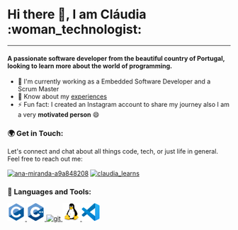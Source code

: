 <h1 align="left">Hi there 👋, I am Cláudia :woman_technologist: </h1> 

***

<h4 align="left">A passionate software developer from the beautiful country of Portugal, looking to learn more about the world of programming. </h4> 

- 💼 I'm currently working as a Embedded Software Developer and a Scrum Master
- 📄 Know about my [experiences](https://github.com/claudialearns/curriculum_vitae)
- ⚡ Fun fact: I created an Instagram account to share my journey also I am a very **motivated person** 😄

### 🌍 Get in Touch:
Let's connect and chat about all things code, tech, or just life in general. Feel free to reach out me: 
<p align="left">
<a href="https://linkedin.com/in/ana-miranda-a9a848208" target="blank"><img align="center" src="https://raw.githubusercontent.com/rahuldkjain/github-profile-readme-generator/master/src/images/icons/Social/linked-in-alt.svg" alt="ana-miranda-a9a848208" height="30" width="40" /></a>
<a href="https://instagram.com/claudia_learns" target="blank"><img align="center" src="https://raw.githubusercontent.com/rahuldkjain/github-profile-readme-generator/master/src/images/icons/Social/instagram.svg" alt="claudia_learns" height="30" width="40" /></a>
<!--<a href="https://www.leetcode.com/claudia_learns" target="blank"><img align="center" src="https://raw.githubusercontent.com/rahuldkjain/github-profile-readme-generator/master/src/images/icons/Social/leet-code.svg" alt="claudia_learns" height="30" width="40" /></a>-->
</p>

### 🧰 Languages and Tools:
<p align="left"> <a href="https://www.cprogramming.com/" target="_blank" rel="noreferrer"> <img src="https://raw.githubusercontent.com/devicons/devicon/master/icons/c/c-original.svg" alt="c" width="40" height="40"/> </a> <a href="https://www.w3schools.com/cpp/" target="_blank" rel="noreferrer"> <img src="https://raw.githubusercontent.com/devicons/devicon/master/icons/cplusplus/cplusplus-original.svg" alt="cplusplus" width="40" height="40"/> </a> <a href="https://git-scm.com/" target="_blank" rel="noreferrer"> <img src="https://www.vectorlogo.zone/logos/git-scm/git-scm-icon.svg" alt="git" width="40" height="40"/> </a> <a href="https://www.linux.org/" target="_blank" rel="noreferrer"> <img src="https://raw.githubusercontent.com/devicons/devicon/master/icons/linux/linux-original.svg" alt="linux" width="40" height="40"/> </a> <a href="https://www.visualstudio.com/" target="_blank" rel="noreferrer"> <img src="https://raw.githubusercontent.com/devicons/devicon/1119b9f84c0290e0f0b38982099a2bd027a48bf1/icons/vscode/vscode-original.svg" alt="vscode" width="40" height="40"/> </a> </p>
